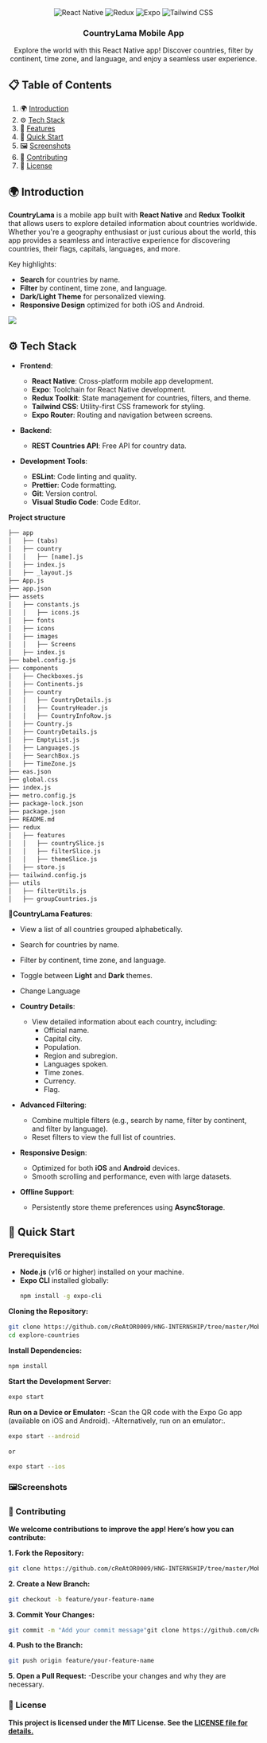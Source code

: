 <div align="center">
  <!-- <br />
    <a href="https://github.com/cReAtOR0009/HNG-INTERNSHIP/tree/master/MobileApp_Stage_2/countryLama" target="_blank">
      <img src="https://img.shields.io/badge/-React_Native-black?style=for-the-badge&logoColor=white&logo=react&color=61DAFB" alt="CountryLama Banner">
    </a>
  <br /> -->

  <div>
    <img src="https://img.shields.io/badge/-React_Native-black?style=for-the-badge&logoColor=white&logo=react&color=61DAFB" alt="React Native" />
    <img src="https://img.shields.io/badge/-Redux-black?style=for-the-badge&logoColor=white&logo=redux&color=764ABC" alt="Redux" />
    <img src="https://img.shields.io/badge/-Expo-black?style=for-the-badge&logoColor=white&logo=expo&color=000020" alt="Expo" />
    <img src="https://img.shields.io/badge/-Tailwind_CSS-black?style=for-the-badge&logoColor=white&logo=tailwindcss&color=06B6D4" alt="Tailwind CSS" />
  </div>

  <h3 align="center">CountryLama Mobile App</h3>

   <div align="center">
     Explore the world with this React Native app! Discover countries, filter by continent, time zone, and language, and enjoy a seamless user experience.
    </div>
</div>

## 📋 <a name="table">Table of Contents</a>

1. 🌍 [Introduction](#introduction)
2. ⚙️ [Tech Stack](#tech-stack)
3. 🔋 [Features](#features)
4. 🚀 [Quick Start](#quick-start)
5. 🖼️ [Screenshots](#screenshots)
6. 🤝 [Contributing](#contributing)
7. 📄 [License](#license)

## 🌍 <a name="introduction">Introduction</a>

**CountryLama** is a mobile app built with **React Native** and **Redux Toolkit** that allows users to explore detailed information about countries worldwide. Whether you're a geography enthusiast or just curious about the world, this app provides a seamless and interactive experience for discovering countries, their flags, capitals, languages, and more.

Key highlights:

- **Search** for countries by name.
- **Filter** by continent, time zone, and language.
- **Dark/Light Theme** for personalized viewing.
- **Responsive Design** optimized for both iOS and Android.

<a href="https://github.com/cReAtOR0009/HNG-INTERNSHIP/tree/master/MobileApp_Stage_2/countryLama" target="_blank"><img src="![https://github.com/cReAtOR0009/HNG-INTERNSHIP/tree/master/MobileApp_Stage_2/countryLama/assets/images/Screens/Countrylama Home-.png](https://github.com/cReAtOR0009/HNG-INTERNSHIP/blob/4483fab99f7123dd25aed6ed60976a4bc27d171d/MobileApp_Stage_2/countryLama/assets/images/Screens/Countrylama%20Home-.png?raw=true)" /></a>

## ⚙️ <a name="tech-stack">Tech Stack</a>

- **Frontend**:

  - **React Native**: Cross-platform mobile app development.
  - **Expo**: Toolchain for React Native development.
  - **Redux Toolkit**: State management for countries, filters, and theme.
  - **Tailwind CSS**: Utility-first CSS framework for styling.
  - **Expo Router**: Routing and navigation between screens.

- **Backend**:

  - **REST Countries API**: Free API for country data.

- **Development Tools**:
  - **ESLint**: Code linting and quality.
  - **Prettier**: Code formatting.
  - **Git**: Version control.
  - **Visual Studio Code**: Code Editor.

**Project structure**

```.
├── app
│   ├── (tabs)
│   ├── country
│   │   ├── [name].js
│   ├── index.js
│   ├── _layout.js
├── App.js
├── app.json
├── assets
│   ├── constants.js
│   │   ├── icons.js
│   ├── fonts
│   ├── icons
│   ├── images
│   │   ├── Screens
│   ├── index.js
├── babel.config.js
├── components
│   ├── Checkboxes.js
│   ├── Continents.js
│   ├── country
│   │   ├── CountryDetails.js
│   │   ├── CountryHeader.js
│   │   ├── CountryInfoRow.js
│   ├── Country.js
│   ├── CountryDetails.js
│   ├── EmptyList.js
│   ├── Languages.js
│   ├── SearchBox.js
│   ├── TimeZone.js
├── eas.json
├── global.css
├── index.js
├── metro.config.js
├── package-lock.json
├── package.json
├── README.md
├── redux
│   ├── features
│   │   ├── countrySlice.js
│   │   ├── filterSlice.js
│   │   ├── themeSlice.js
│   ├── store.js
├── tailwind.config.js
├── utils
│   ├── filterUtils.js
│   ├── groupCountries.js
```

**🔋CountryLama Features**:

- View a list of all countries grouped alphabetically.
- Search for countries by name.
- Filter by continent, time zone, and language.
- Toggle between **Light** and **Dark** themes.
- Change Language

- **Country Details**:

  - View detailed information about each country, including:
    - Official name.
    - Capital city.
    - Population.
    - Region and subregion.
    - Languages spoken.
    - Time zones.
    - Currency.
    - Flag.

- **Advanced Filtering**:

  - Combine multiple filters (e.g., search by name, filter by continent, and filter by language).
  - Reset filters to view the full list of countries.

- **Responsive Design**:

  - Optimized for both **iOS** and **Android** devices.
  - Smooth scrolling and performance, even with large datasets.

- **Offline Support**:
  - Persistently store theme preferences using **AsyncStorage**.

## 🚀 <a name="quick-start">Quick Start</a>

### Prerequisites

- **Node.js** (v16 or higher) installed on your machine.
- **Expo CLI** installed globally:
  ```bash
  npm install -g expo-cli
  ```

**Cloning the Repository:**

```bash
git clone https://github.com/cReAtOR0009/HNG-INTERNSHIP/tree/master/MobileApp_Stage_2/countryLama
cd explore-countries
```

**Install Dependencies:**

```bash
npm install
```

**Start the Development Server:**

```bash
expo start
```

**Run on a Device or Emulator:**
-Scan the QR code with the Expo Go app (available on iOS and Android).
-Alternatively, run on an emulator:.

```bash
expo start --android
```

    or

```bash
expo start --ios
```

### 🖼️Screenshots
<!-- 
<div style="display: flex; justify-content: space-between;">
  <div>
    <p>Home Screen</p>
    <img src="https://github.com/cReAtOR0009/HNG-INTERNSHIP/blob/4483fab99f7123dd25aed6ed60976a4bc27d171d/MobileApp_Stage_2/countryLama/assets/images/Screens/CountryLama%20Home.png?raw=true" alt="Home Screen" width="200">
  </div>
  <div>
    <p>Home Screen: Dark Theme</p>
    <img src="https://github.com/cReAtOR0009/HNG-INTERNSHIP/blob/4483fab99f7123dd25aed6ed60976a4bc27d171d/MobileApp_Stage_2/countryLama/assets/images/Screens/CountryLama%20dark%20Home.png?raw=true" alt="Country Details" width="200">
  </div>
  <div>
    <p>Country Details Screen</p>
    <img src="https://github.com/cReAtOR0009/HNG-INTERNSHIP/blob/4483fab99f7123dd25aed6ed60976a4bc27d171d/MobileApp_Stage_2/countryLama/assets/images/Screens/CountryLama%20%20country.png?raw=true" alt="Country Details" width="200">
  </div>
  <div>
    <p>Language Filter Screen</p>
    <img src="https://github.com/cReAtOR0009/HNG-INTERNSHIP/blob/4483fab99f7123dd25aed6ed60976a4bc27d171d/MobileApp_Stage_2/countryLama/assets/images/Screens/CountryLama%20language.png?raw=true" alt="Country Details" width="200">
  </div>
  <div>
    <p>Dark Theme Filter Screen</p>
    <img src="https://github.com/cReAtOR0009/HNG-INTERNSHIP/blob/4483fab99f7123dd25aed6ed60976a4bc27d171d/MobileApp_Stage_2/countryLama/assets/images/Screens/CountryLama%20Dark%20Filter.png?raw=true" alt="Dark Theme" width="200">
  </div>
</div> -->

### 🤝 Contributing

**We welcome contributions to improve the app! Here’s how you can contribute:**

**1. Fork the Repository:**

```bash
git clone https://github.com/cReAtOR0009/HNG-INTERNSHIP/tree/master/MobileApp_Stage_2/countryLama
```

**2. Create a New Branch:**

```bash
git checkout -b feature/your-feature-name
```

**3. Commit Your Changes:**

```bash
git commit -m "Add your commit message"git clone https://github.com/cReAtOR0009/HNG-INTERNSHIP/tree/master/MobileApp_Stage_2/countryLama
```

**4. Push to the Branch:**

```bash
git push origin feature/your-feature-name
```

**5. Open a Pull Request:**
-Describe your changes and why they are necessary.

### 📄 License

**This project is licensed under the MIT License. See the <a href="https://opensource.org/license/mit" target="_blank"> LICENSE file for details.**
